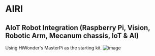 # AIRI

##  **AI**oT **R**obot **I**ntegration (Raspberry Pi, Vision, Robotic Arm, Mecanum chassis, IoT & AI) 

Using HiWonder's MasterPi as the starting kit. 
![image](https://github.com/jetbotml/AIRI/assets/66527036/1192816f-10ce-4b07-ae0d-4b7dcd41a55c)

